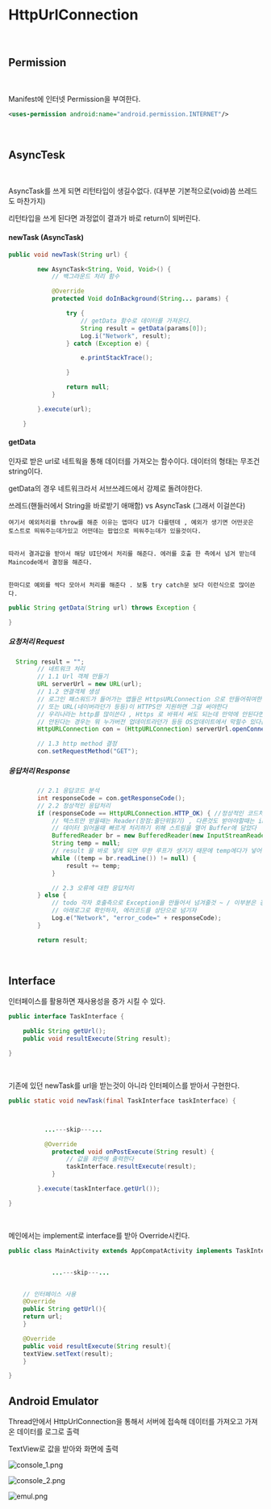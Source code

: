 # HttpUrlConnection



<br/>




## Permission


<br/>


Manifest에 인터넷 Permission을 부여한다.


```xml
<uses-permission android:name="android.permission.INTERNET"/>
```



<br/>




## AsyncTesk


<br/>


AsyncTask를 쓰게 되면 리턴타입이 생길수없다. (대부분 기본적으로(void)씀 쓰레드도 마찬가지)



리턴타입을 쓰게 된다면 과정없이 결과가 바로 return이 되버린다.

#### newTask (AsyncTask)

```java
public void newTask(String url) {

        new AsyncTask<String, Void, Void>() {
            // 백그라운드 처리 함수

            @Override
            protected Void doInBackground(String... params) {

                try {
                    // getData 함수로 데이터를 가져온다.
                    String result = getData(params[0]);
                    Log.i("Network", result);
                } catch (Exception e) {

                    e.printStackTrace();

                }

                return null;
            }

        }.execute(url);

    }
```



#### getData



인자로 받은 url로 네트웍을 통해 데이터를 가져오는 함수이다. 데이터의 형태는 무조건 string이다.




getData의 경우 네트워크라서 서브쓰레드에서 강제로 돌려야한다.



쓰레드(핸들러에서 String을 바로받기 애매함) vs AsyncTask (그래서 이걸쓴다)






```
여기서 예외처리를 throw를 해준 이유는 앱마다 UI가 다를텐데 , 예외가 생기면 어떤곳은 토스트로 띄워주는데가있고 어떤데는 팝업으로 띄워주는데가 있을것이다.


따라서 결과값을 받아서 해당 UI단에서 처리를 해준다. 에러를 호출 한 측에서 넘겨 받는데 Maincode에서 결정을 해준다.


한마디로 예외를 싹다 모아서 처리를 해준다 . 보통 try catch문 보다 이런식으로 많이쓴다.
```








```java
public String getData(String url) throws Exception {

}
```


##### 요청처리 Request




```java
  String result = "";
        // 네트워크 처리
        // 1.1 Url 객체 만들기
        URL serverUrl = new URL(url);
        // 1.2 연결객체 생성
        // 로그인 패스워드가 들어가는 앱들은 HttpsURLConnection 으로 만들어줘여한다
        // 또는 URL(네이버라던가 등등)이 HTTPS만 지원하면 그걸 써야한다
        // 우리나라는 http를 많이쓴다 , Https 로 바꿔서 써도 되는데 만약에 안된다면 인증서 작업을 해줘야 한다 .
        // 안된다는 경우는 뭐 누가버전 업데이트라던가 등등 OS업데이트에서 막힐수 있다는것 .
        HttpURLConnection con = (HttpURLConnection) serverUrl.openConnection();   //url 객체에서 연결을 꺼낸다

        // 1.3 http method 결정
        con.setRequestMethod("GET");
```




##### 응답처리 Response





```java
        // 2.1 응답코드 분석
        int responseCode = con.getResponseCode();
        // 2.2 정상적인 응답처리
        if (responseCode == HttpURLConnection.HTTP_OK) { //정상적인 코드처리
            // 텍스트만 받을때는 Reader(장점:줄단위읽기) , 다른것도 받아야할때는 inputString 을 써야한다 . (후자를많이씀)
            // 데이터 읽어올때 빠르게 처리하기 위해 스트림을 열어 Buffer에 담았다
            BufferedReader br = new BufferedReader(new InputStreamReader(con.getInputStream()));
            String temp = null;
            // result 을 바로 넣게 되면 무한 루프가 생기기 때문에 temp에다가 넣어둔다
            while ((temp = br.readLine()) != null) {
                result += temp;
            }

            // 2.3 오류에 대한 응답처리
        } else {
            // todo 각자 호출측으로 Exception을 만들어서 넘겨줄것 ~ / 이부분은 강제로 예외를 발생 , throw로 네트워크~오류가있다고 상위로넘겨줘야함
            // 아래로그로 확인하자, 에러코드를 상단으로 넘기자
            Log.e("Network", "error_code=" + responseCode);
        }

        return result;
```





<br/>




## Interface



인터페이스를 활용하면 재사용성을 증가 시킬 수 있다.




```java
public interface TaskInterface {

    public String getUrl();
    public void resultExecute(String result);

}
```



<br/>




기존에 있던 newTask를 url을 받는것이 아니라 인터페이스를 받아서 구현한다.



```java
public static void newTask(final TaskInterface taskInterface) {



          ...---skip---...

          @Override
            protected void onPostExecute(String result) {
                // 값을 화면에 출력한다
                taskInterface.resultExecute(result);
            }

        }.execute(taskInterface.getUrl());

}
```




<br/>




메인에서는 implement로 interface를 받아 Override시킨다.

```java
public class MainActivity extends AppCompatActivity implements TaskInterface{


            ...---skip---...


    // 인터페이스 사용
    @Override
    public String getUrl(){
    return url;
    }

    @Override
    public void resultExecute(String result){
    textView.setText(result);
    }

}
```



## Android Emulator




Thread안에서 HttpUrlConnection을 통해서 서버에 접속해 데이터를 가져오고 가져온 데이터를 로그로 출력



TextView로 값을 받아와 화면에 출력





![console_1.png]()





![console_2.png]()





![emul.png]()

